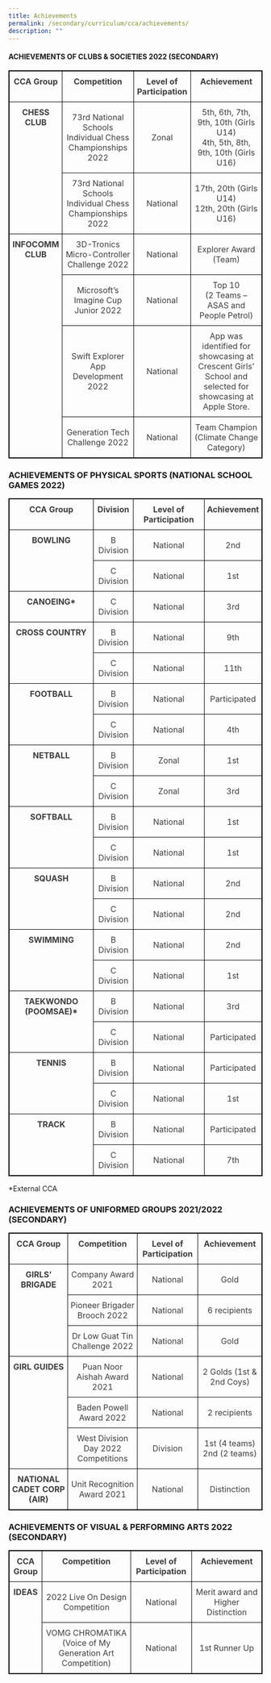 ```yaml
---
title: Achievements
permalink: /secondary/curriculum/cca/achievements/
description: ""
---
```

#### ACHIEVEMENTS OF CLUBS & SOCIETIES 2022 (SECONDARY)

<style type="text/css">
.tg {
    border-color: black;
    border-style: solid;
    border-width: 1px;
	border-collapse: collapse;
    border-spacing: 0;
}
.tg td {
    border-color: black;
    border-style: solid;
    border-width: 1px;
    overflow: hidden;
    padding: 10px 5px;
    word-break: normal;
}
.tg th {
    border-color: black;
    border-style: solid;
    border-width: 1px;
    font-weight: normal;
    overflow: hidden;
    padding: 10px 5px;
    word-break: normal;
}
.tg .tg-5hwe {
	    border-color: black;
    border-style: solid;
    border-width: 1px;
    color: #3D3D3D;
    text-align: center;
    vertical-align: middle
}
.tg .tg-wdal {
	    border-color: black;
    border-style: solid;
    border-width: 1px;
    color: #3D3D3D;
    font-weight: bold;
    text-align: center;
    vertical-align: top
}
</style>
<table class="tg">
  <thead>
    <tr>
      <th class="tg-wdal">CCA Group</th>
      <th class="tg-wdal">Competition</th>
      <th class="tg-wdal">Level of Participation</th>
      <th class="tg-wdal">Achievement</th>
    </tr>
  </thead>
  <tbody>
    <tr>
      <td class="tg-wdal" rowspan="2">CHESS CLUB</td>
      <td class="tg-5hwe">73rd National Schools Individual Chess Championships 2022</td>
      <td class="tg-5hwe">Zonal</td>
      <td class="tg-5hwe">5th, 6th, 7th, 9th, 10th   (Girls U14)<br>
        4th, 5th, 8th, 9th, 10th (Girls U16)</td>
    </tr>
    <tr>
      <td class="tg-5hwe">73rd National Schools Individual Chess Championships 2022</td>
      <td class="tg-5hwe">National</td>
      <td class="tg-5hwe">17th, 20th (Girls U14)<br>
        12th, 20th (Girls U16)</td>
    </tr>
    <tr>
      <td class="tg-wdal" rowspan="4">INFOCOMM CLUB</td>
      <td class="tg-5hwe">3D-Tronics Micro-Controller Challenge 2022</td>
      <td class="tg-5hwe">National</td>
      <td class="tg-5hwe">Explorer Award (Team)</td>
    </tr>
    <tr>
      <td class="tg-5hwe">Microsoft’s Imagine Cup Junior 2022</td>
      <td class="tg-5hwe">National</td>
      <td class="tg-5hwe">Top 10<br>
        (2 Teams – ASAS and People Petrol)</td>
    </tr>
    <tr>
      <td class="tg-5hwe">Swift Explorer App Development 2022</td>
      <td class="tg-5hwe">National</td>
      <td class="tg-5hwe">App was identified for showcasing at Crescent Girls’ School and selected for showcasing at Apple Store.</td>
    </tr>
    <tr>
      <td class="tg-5hwe">Generation Tech Challenge 2022</td>
      <td class="tg-5hwe">National</td>
      <td class="tg-5hwe">Team Champion<br>
        (Climate Change Category)</td>
    </tr>
  </tbody>
</table>


### ACHIEVEMENTS OF PHYSICAL SPORTS (NATIONAL SCHOOL GAMES 2022)


<table class="tg">
<thead>
  <tr>
    <th class="tg-wdal">CCA Group</th>
    <th class="tg-wdal">Division</th>
    <th class="tg-wdal">Level of Participation</th>
    <th class="tg-wdal">Achievement</th>
  </tr>
</thead>
<tbody>
  <tr>
    <td class="tg-wdal" rowspan="2">BOWLING</td>
    <td class="tg-5hwe">B Division</td>
    <td class="tg-5hwe">National</td>
    <td class="tg-5hwe">2nd</td>
  </tr>
  <tr>
    <td class="tg-5hwe">C Division</td>
    <td class="tg-5hwe">National</td>
    <td class="tg-5hwe">1st</td>
  </tr>
  <tr>
    <td class="tg-wdal">CANOEING*</td>
    <td class="tg-5hwe">C Division</td>
    <td class="tg-5hwe">National</td>
    <td class="tg-5hwe">3rd</td>
  </tr>
  <tr>
    <td class="tg-wdal" rowspan="2">CROSS COUNTRY</td>
    <td class="tg-5hwe">B Division</td>
    <td class="tg-5hwe">National</td>
    <td class="tg-5hwe">9th</td>
  </tr>
  <tr>
    <td class="tg-5hwe">C Division</td>
    <td class="tg-5hwe">National</td>
    <td class="tg-5hwe">11th</td>
  </tr>
  <tr>
    <td class="tg-wdal" rowspan="2">FOOTBALL</td>
    <td class="tg-5hwe">B Division</td>
    <td class="tg-5hwe">National</td>
    <td class="tg-5hwe">Participated</td>
  </tr>
  <tr>
    <td class="tg-5hwe">C Division</td>
    <td class="tg-5hwe">National</td>
    <td class="tg-5hwe">4th</td>
  </tr>
  <tr>
    <td class="tg-wdal" rowspan="2">NETBALL</td>
    <td class="tg-5hwe">B Division</td>
    <td class="tg-5hwe">Zonal</td>
    <td class="tg-5hwe">1st</td>
  </tr>
  <tr>
    <td class="tg-5hwe">C Division</td>
    <td class="tg-5hwe">Zonal</td>
    <td class="tg-5hwe">3rd</td>
  </tr>
  <tr>
    <td class="tg-wdal" rowspan="2">SOFTBALL</td>
    <td class="tg-5hwe">B Division</td>
    <td class="tg-5hwe">National</td>
    <td class="tg-5hwe">1st</td>
  </tr>
  <tr>
    <td class="tg-5hwe">C Division</td>
    <td class="tg-5hwe">National</td>
    <td class="tg-5hwe">1st</td>
  </tr>
  <tr>
    <td class="tg-wdal" rowspan="2">SQUASH</td>
    <td class="tg-5hwe">B Division</td>
    <td class="tg-5hwe">National</td>
    <td class="tg-5hwe">2nd</td>
  </tr>
  <tr>
    <td class="tg-5hwe">C Division</td>
    <td class="tg-5hwe">National</td>
    <td class="tg-5hwe">2nd</td>
  </tr>
  <tr>
    <td class="tg-wdal" rowspan="2">SWIMMING</td>
    <td class="tg-5hwe">B Division</td>
    <td class="tg-5hwe">National</td>
    <td class="tg-5hwe">2nd</td>
  </tr>
  <tr>
    <td class="tg-5hwe">C Division</td>
    <td class="tg-5hwe">National</td>
    <td class="tg-5hwe">1st</td>
  </tr>
  <tr>
    <td class="tg-wdal" rowspan="2">TAEKWONDO (POOMSAE)*</td>
    <td class="tg-5hwe">B Division</td>
    <td class="tg-5hwe">National</td>
    <td class="tg-5hwe">3rd</td>
  </tr>
  <tr>
    <td class="tg-5hwe">C Division</td>
    <td class="tg-5hwe">National</td>
    <td class="tg-5hwe">Participated</td>
  </tr>
  <tr>
    <td class="tg-wdal" rowspan="2">TENNIS</td>
    <td class="tg-5hwe">B Division</td>
    <td class="tg-5hwe">National</td>
    <td class="tg-5hwe">Participated</td>
  </tr>
  <tr>
    <td class="tg-5hwe">C Division</td>
    <td class="tg-5hwe">National</td>
    <td class="tg-5hwe">1st</td>
  </tr>
  <tr>
    <td class="tg-wdal" rowspan="2">TRACK</td>
    <td class="tg-5hwe">B Division</td>
    <td class="tg-5hwe">National</td>
    <td class="tg-5hwe">Participated</td>
  </tr>
  <tr>
    <td class="tg-5hwe">C Division</td>
    <td class="tg-5hwe">National</td>
    <td class="tg-5hwe">7th</td>
  </tr>
</tbody>
</table>
*External CCA

### ACHIEVEMENTS OF UNIFORMED GROUPS 2021/2022 (SECONDARY)


<table class="tg">
<thead>
  <tr>
    <th class="tg-wdal">CCA Group</th>
    <th class="tg-wdal">Competition</th>
    <th class="tg-wdal">Level of Participation</th>
    <th class="tg-wdal">Achievement</th>
  </tr>
</thead>
<tbody>
  <tr>
    <td class="tg-wdal" rowspan="3">GIRLS’ BRIGADE</td>
    <td class="tg-5hwe">Company Award 2021</td>
    <td class="tg-5hwe">National</td>
    <td class="tg-5hwe">Gold</td>
  </tr>
  <tr>
    <td class="tg-5hwe">Pioneer Brigader Brooch 2022</td>
    <td class="tg-5hwe">National</td>
    <td class="tg-5hwe">6 recipients</td>
  </tr>
  <tr>
    <td class="tg-5hwe">Dr Low Guat Tin Challenge 2022</td>
    <td class="tg-5hwe">National</td>
    <td class="tg-5hwe">Gold</td>
  </tr>
  <tr>
    <td class="tg-wdal" rowspan="3">GIRL GUIDES</td>
    <td class="tg-5hwe">Puan Noor Aishah Award 2021</td>
    <td class="tg-5hwe">National</td>
    <td class="tg-5hwe">2 Golds (1st &amp; 2nd Coys)</td>
  </tr>
  <tr>
    <td class="tg-5hwe">Baden Powell Award 2022</td>
    <td class="tg-5hwe">National</td>
    <td class="tg-5hwe">2 recipients</td>
  </tr>
  <tr>
    <td class="tg-5hwe">West Division Day 2022 Competitions</td>
    <td class="tg-5hwe">Division</td>
    <td class="tg-5hwe">1st (4 teams)<br>2nd (2 teams)</td>
  </tr>
  <tr>
    <td class="tg-wdal">NATIONAL CADET CORP (AIR)</td>
    <td class="tg-5hwe">Unit Recognition Award 2021</td>
    <td class="tg-5hwe">National</td>
    <td class="tg-5hwe">Distinction</td>
  </tr>
</tbody>
</table>

### ACHIEVEMENTS OF VISUAL & PERFORMING ARTS 2022 (SECONDARY)

<table class="tg">
<thead>
  <tr>
    <th class="tg-wdal">CCA Group</th>
    <th class="tg-wdal">Competition</th>
    <th class="tg-wdal">Level of Participation</th>
    <th class="tg-wdal">Achievement</th>
  </tr>
</thead>
<tbody>
  <tr>
    <td class="tg-wdal" rowspan="2">IDEAS</td>
    <td class="tg-5hwe">2022 Live On Design Competition</td>
    <td class="tg-5hwe">National</td>
    <td class="tg-5hwe">Merit award and Higher Distinction</td>
  </tr>
  <tr>
    <td class="tg-5hwe">VOMG CHROMATIKA (Voice of My Generation Art Competition)</td>
    <td class="tg-5hwe">National</td>
    <td class="tg-5hwe">1st Runner Up</td>
  </tr>
</tbody>
</table>